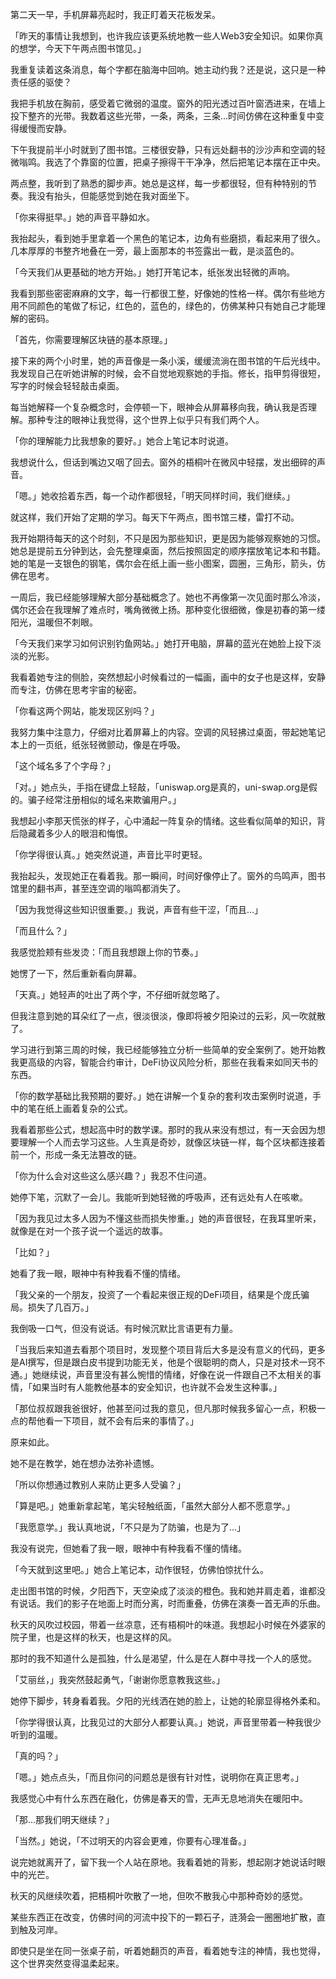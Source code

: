 第二天一早，手机屏幕亮起时，我正盯着天花板发呆。

「昨天的事情让我想到，也许我应该更系统地教一些人Web3安全知识。如果你真的想学，今天下午两点图书馆见。」

我重复读着这条消息，每个字都在脑海中回响。她主动约我？还是说，这只是一种责任感的驱使？

我把手机放在胸前，感受着它微弱的温度。窗外的阳光透过百叶窗洒进来，在墙上投下整齐的光带。我数着这些光带，一条，两条，三条...时间仿佛在这种重复中变得缓慢而安静。

下午我提前半小时就到了图书馆。三楼很安静，只有远处翻书的沙沙声和空调的轻微嗡鸣。我选了个靠窗的位置，把桌子擦得干干净净，然后把笔记本摆在正中央。

两点整，我听到了熟悉的脚步声。她总是这样，每一步都很轻，但有种特别的节奏。我没有抬头，但能感觉到她在我对面坐下。

「你来得挺早。」她的声音平静如水。

我抬起头，看到她手里拿着一个黑色的笔记本，边角有些磨损，看起来用了很久。几本厚厚的书整齐地叠在一旁，最上面那本的书签露出一截，是淡蓝色的。

「今天我们从更基础的地方开始。」她打开笔记本，纸张发出轻微的声响。

我看到那些密密麻麻的文字，每一行都很工整，好像她的性格一样。偶尔有些地方用不同颜色的笔做了标记，红色的，蓝色的，绿色的，仿佛某种只有她自己才能理解的密码。

「首先，你需要理解区块链的基本原理。」

接下来的两个小时里，她的声音像是一条小溪，缓缓流淌在图书馆的午后光线中。我发现自己在听她讲解的时候，会不自觉地观察她的手指。修长，指甲剪得很短，写字的时候会轻轻敲击桌面。

每当她解释一个复杂概念时，会停顿一下，眼神会从屏幕移向我，确认我是否理解。那种专注的眼神让我觉得，这个世界上似乎只有我们两个人。

「你的理解能力比我想象的要好。」她合上笔记本时说道。

我想说什么，但话到嘴边又咽了回去。窗外的梧桐叶在微风中轻摆，发出细碎的声音。

「嗯。」她收拾着东西，每一个动作都很轻，「明天同样时间，我们继续。」

就这样，我们开始了定期的学习。每天下午两点，图书馆三楼，雷打不动。

我开始期待每天的这个时刻，不只是因为那些知识，更是因为能够观察她的习惯。她总是提前五分钟到达，会先整理桌面，然后按照固定的顺序摆放笔记本和书籍。她的笔是一支银色的钢笔，偶尔会在纸上画一些小图案，圆圈，三角形，箭头，仿佛在思考。

一周后，我已经能够理解大部分基础概念了。她也不再像第一次见面时那么冷淡，偶尔还会在我理解了难点时，嘴角微微上扬。那种变化很细微，像是初春的第一缕阳光，温暖但不刺眼。

「今天我们来学习如何识别钓鱼网站。」她打开电脑，屏幕的蓝光在她脸上投下淡淡的光影。

我看着她专注的侧脸，突然想起小时候看过的一幅画，画中的女子也是这样，安静而专注，仿佛在思考宇宙的秘密。

「你看这两个网站，能发现区别吗？」

我努力集中注意力，仔细对比着屏幕上的内容。空调的风轻拂过桌面，带起她笔记本上的一页纸，纸张轻微颤动，像是在呼吸。

「这个域名多了个字母？」

「对。」她点头，手指在键盘上轻敲，「uniswap.org是真的，uni-swap.org是假的。骗子经常注册相似的域名来欺骗用户。」

我想起小李那天慌张的样子，心中涌起一阵复杂的情绪。这些看似简单的知识，背后隐藏着多少人的眼泪和悔恨。

「你学得很认真。」她突然说道，声音比平时更轻。

我抬起头，发现她正在看着我。那一瞬间，时间好像停止了。窗外的鸟鸣声，图书馆里的翻书声，甚至连空调的嗡鸣都消失了。

「因为我觉得这些知识很重要。」我说，声音有些干涩，「而且...」

「而且什么？」

我感觉脸颊有些发烫：「而且我想跟上你的节奏。」


她愣了一下，然后重新看向屏幕。

「天真。」她轻声的吐出了两个字，不仔细听就忽略了。

但我注意到她的耳朵红了一点，很淡很淡，像即将被夕阳染过的云彩，风一吹就散了。

学习进行到第三周的时候，我已经能够独立分析一些简单的安全案例了。她开始教我更高级的内容，智能合约审计，DeFi协议风险分析，那些在我看来如同天书的东西。

「你的数学基础比我预期的要好。」她在讲解一个复杂的套利攻击案例时说道，手中的笔在纸上画着复杂的公式。

我看着那些公式，想起高中时的数学课。那时的我从来没有想过，有一天会因为想要理解一个人而去学习这些。人生真是奇妙，就像区块链一样，每个区块都连接着前一个，形成一条无法篡改的链。

「你为什么会对这些这么感兴趣？」我忍不住问道。

她停下笔，沉默了一会儿。我能听到她轻微的呼吸声，还有远处有人在咳嗽。

「因为我见过太多人因为不懂这些而损失惨重。」她的声音很轻，在我耳里听来，就像是在对一个孩子说一个遥远的故事。

「比如？」

她看了我一眼，眼神中有种我看不懂的情绪。

「我父亲的一个朋友，投资了一个看起来很正规的DeFi项目，结果是个庞氏骗局。损失了几百万。」

我倒吸一口气，但没有说话。有时候沉默比言语更有力量。

「当我后来知道去看那个项目时，发现整个项目背后大多是没有意义的代码，更多是AI撰写，但是跟白皮书提到功能无关，他是个很聪明的商人，只是对技术一窍不通。」她继续说，声音里没有甚么惋惜的情绪，好像在说一件跟自己不太相关的事情，「如果当时有人能教他基本的安全知识，也许就不会发生这种事。」

「那位叔叔跟我爸很好，他甚至问过我的意见，但凡那时候我多留心一点，积极一点的帮他看一下项目，就不会有后来的事情了。」

原来如此。

她不是在教学，她在想办法弥补遗憾。

「所以你想通过教别人来防止更多人受骗？」

「算是吧。」她重新拿起笔，笔尖轻触纸面，「虽然大部分人都不愿意学。」

「我愿意学。」我认真地说，「不只是为了防骗，也是为了...」

我没有说完，但她看了我一眼，眼神中有种我看不懂的情绪。

「今天就到这里吧。」她合上笔记本，动作很轻，仿佛怕惊扰什么。

走出图书馆的时候，夕阳西下，天空染成了淡淡的橙色。我和她并肩走着，谁都没有说话。我们的影子在地面上时而分离，时而重叠，仿佛在演奏一首无声的乐曲。

秋天的风吹过校园，带着一丝凉意，还有梧桐叶的味道。我想起小时候在外婆家的院子里，也是这样的秋天，也是这样的风。

那时的我不知道什么是孤独，什么是渴望，什么是在人群中寻找一个人的感觉。

「艾丽丝，」我突然鼓起勇气，「谢谢你愿意教我这些。」

她停下脚步，转身看着我。夕阳的光线洒在她的脸上，让她的轮廓显得格外柔和。

「你学得很认真，比我见过的大部分人都要认真。」她说，声音里带着一种我很少听到的温暖。

「真的吗？」

「嗯。」她点点头，「而且你问的问题总是很有针对性，说明你在真正思考。」

我感觉心中有什么东西在融化，仿佛是春天的雪，无声无息地消失在暖阳中。

「那...那我们明天继续？」

「当然。」她说，「不过明天的内容会更难，你要有心理准备。」

说完她就离开了，留下我一个人站在原地。我看着她的背影，想起刚才她说话时眼中的光芒。

秋天的风继续吹着，把梧桐叶吹散了一地，但吹不散我心中那种奇妙的感觉。

某些东西正在改变，仿佛时间的河流中投下的一颗石子，涟漪会一圈圈地扩散，直到触及河岸。

即使只是坐在同一张桌子前，听着她翻页的声音，看着她专注的神情，我也觉得，这个世界突然变得温柔起来。 